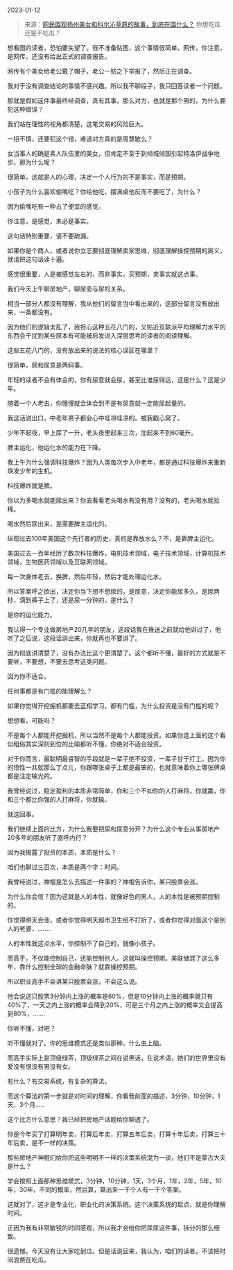 2023-01-12

> 来源：[网民围观扬州美女和科尔沁草原的故事，到底在围什么？](http://mp.weixin.qq.com/s?__biz=Mzg4MTg2MzU3Mg==&mid=2247483782&idx=1&sn=81380067b6111b8a4e412b014b6a6591&chksm=cf5e3f7df829b66b0642d6a3dc1adbfb4c0220768dfeadc7b1efcb10277243a6d78a140eb402&scene=27#wechat_redirect)
> 你想吃瓜还是不吃瓜？

想看图的读者，恐怕要失望了。我不准备贴图，这个事情很简单，网传，你注意，是网传，还没有给出正式的调查报告。

网传有个美女给老公戴了帽子，老公一怒之下举报了，然后正在调查。

我对于没有调查结论的事情不感兴趣。所以我不聊段子，我只回答读者一个问题。  

那就是假如这件事最终经调查，真有其事，那么对方，也就是那个男的，为什么要犯这种错误？

我们站在理性的视角都清楚，这笔交易的风险巨大。

一招不慎，还要犯这个错，难道对方真的是周慧敏么？  

女当事人的确是素人队伍里的美女，但肯定不至于到倾城倾国引起特洛伊战争地步。那为什么呢？

很简单，这就是人的心理，决定一个人行为的不是事实，而是预期。

小孩子为什么喜欢偷嘴吃？你给他吃，摆满桌他反而不要吃了，为什么？

因为偷嘴吃有一种占了便宜的感觉。

你注意，是感觉，未必是事实。

这句话特别重要，请不要疏漏。

如果你是个商人，或者说你立志要彻底理解卖家思维，彻底理解操控预期的奥义，就请把这句话读十遍。

感觉很重要，人是被感觉左右的，而非事实。买预期，卖事实就这点事。

我们今天上午聊房地产，聊尿壶与尿的关系。

相当一部分人都没有理解，我从他们的留言当中看出来的，这部分留言没有放出来，一条都没有。

因为他们的逻辑太乱了，我担心这种五花八门的，又贴近互联派平均理解力水平的东西会干扰到某些原本有可能被启发进入深层思考的读者的阅读理解。

这些五花八门的，没有放出来的说法的核心误区在哪里？

很简单，尿和尿意是两码事。

年轻的读者不会有体会的，你有尿意就会尿，甚至比谁尿得远，这是什么？这是少年。

随着一个人老去，你慢慢就会体会到不是有尿意就一定能尿起量的。

我这话说出口，中老年男子都会心中哇凉哇凉的。被我戳心窝了。

少年不起夜，早上尿了一升，老头夜里起来三次，加起来不到60毫升。

脾主运化，他运化水的能力在下降。

我上午为什么强调科技爆炸？因为人类每次步入中老年，都是通过科技爆炸来重新焕发少年的生机。

科技爆炸就是脾。

你以为多喝水就能尿出来？你去看看老头喝水有没有用？没有的，老头喝水就拉稀。

喝水然后尿出来，是需要脾主运化的。

纵观过去100年美国这个先行者的历史，真的是靠放水么？不，是靠脾主运化。

美国过去一百年经历了数次科技爆炸，电机技术领域，电子技术领域，计算机技术领域，生物医药领域以及互联网领域。

每一次身体老去，换脾，然后年轻，然后才能处理运化水。

所以答案呼之欲出，决定你当下想不想尿的，是尿意，决定你能尿多久，是尿两秒，滴到裤子上了，还是尿一分钟的，是什么？

是你的运化能力。

我认得一个专业做房地产20几年的朋友，这段话我在推送之前就给他讲过了，他听了之后说，这段话讲出来，你就再也不要讲了。

因为彻底讲清楚了，没有办法比这个更清楚了。这个都听不懂，最好的方式就是不要听，不要想，不要去思考这类问题。

因为你不适合。

任何事都是有门槛的能理解么？

如果你觉得开挖掘机都要去蓝翔学习，都有门槛，为什么投资是没有门槛的呢？

想想看，可能吗？

不是每个人都能开挖掘机，所以当然不是每个人都能投资。如果你连上面的这个看似粗俗其实深刻到位的比喻都听不懂，你绝对不适合投资。

对于你而言，最聪明最睿智的手段就是一辈子绝不投资，一辈子甘于打工。因为你的悟性一共就那么丁点儿，你跟哪张桌子上都是最笨的，也就意味着你上哪张牌桌都是注定输光的。

我曾经说过，稳定盈利的本质非常简单，你和三个不如你的人打麻将，你就赢，你和三个都比你强的人打麻将，你就输。

就这回事。

我们继续上面的比方，为什么我要把尿和尿意分开？为什么这个专业从事房地产20多年的朋友听了直呼内行？

因为我揭露了投资的本质，本质是什么？

咱们也聊过三百次，本质是两个字：时间。

我曾经说过，神棍是怎么去描述一件事的？神棍告诉你，某只股票会涨。

为什么你会信？因为这就是人的本性，就像好色的男人，人的本性是被预期控制的。

你觉得明天会涨，或者你觉得明天超市卫生纸不打折了，或者你觉得对面这个是别人的老婆，........

人的本性就这点水平，你控制不了自己的，就像小孩子。

而高手，不仅能控制自己，还能控制别人。这就叫操控预期。美联储混了这么多年，靠什么控制全球的金融命脉？就靠操控预期。

所以职业高手不会讲某只股票会涨，不会这么说。

他会说这只股票3分钟内上涨的概率是60%，但是10分钟内上涨的概率就只有40%了，一天之内上涨的概率会降到20%，可是三个月之内上涨的概率又会提高到80%，.......

你听不懂，对吧？

听不懂就对了。你的思维模式还是类似那种，什么虫上脑。

而高手实际上是顶级绿茶，顶级绿茶之间在说黑话，在说术语，她们的世界里没有爱没有恨没有男没有女。

有什么？有交易系统，有复杂的算法。

而这个算法的第一步就是对时间的理解，你看我前面的描述，3分钟，10分钟，1天，3个月.....

这个比方什么意思？我已经把房地产话题给你聊透了。

你是今年买了打算明年卖，打算后年卖，打算五年后卖，打算十年后卖，打算三十年后卖，是不一样的决策。

那些房地产神棍们给你把这些明明不一样的决策系统混为一谈，他们不是蒙古大夫是什么？

学会按照上面那种思维模式，3分钟，10分钟，1天，3个月，1年，2年，5年，10年，30年，不同的概率，然后算，算出来一千个人有一千个答案。

这就对了，这才是专业化，职业化的决策系统。这个决策系统的起点，就是你理解时间。

正因为我有非常敏锐的时间感观，所以我才会给你把尿尿这件事，拆分的那么细致。

很遗憾，今天没有让大家吃到瓜。但是话说回来，我认为，咱们的读者，不该把时间浪费在吃瓜。

